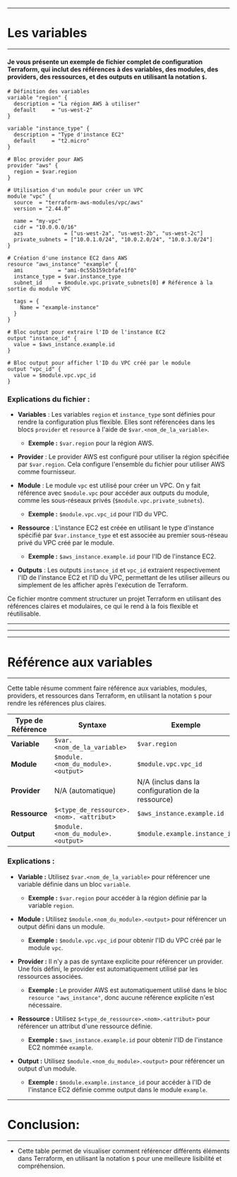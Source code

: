 ----
# Les variables 
----

#### Je vous présente un exemple de fichier complet de configuration Terraform, qui inclut des références à des variables, des modules, des providers, des ressources, et des outputs en utilisant la notation `$`.

```hcl
# Définition des variables
variable "region" {
  description = "La région AWS à utiliser"
  default     = "us-west-2"
}

variable "instance_type" {
  description = "Type d'instance EC2"
  default     = "t2.micro"
}

# Bloc provider pour AWS
provider "aws" {
  region = $var.region
}

# Utilisation d'un module pour créer un VPC
module "vpc" {
  source  = "terraform-aws-modules/vpc/aws"
  version = "2.44.0"

  name = "my-vpc"
  cidr = "10.0.0.0/16"
  azs             = ["us-west-2a", "us-west-2b", "us-west-2c"]
  private_subnets = ["10.0.1.0/24", "10.0.2.0/24", "10.0.3.0/24"]
}

# Création d'une instance EC2 dans AWS
resource "aws_instance" "example" {
  ami           = "ami-0c55b159cbfafe1f0"
  instance_type = $var.instance_type
  subnet_id     = $module.vpc.private_subnets[0] # Référence à la sortie du module VPC

  tags = {
    Name = "example-instance"
  }
}

# Bloc output pour extraire l'ID de l'instance EC2
output "instance_id" {
  value = $aws_instance.example.id
}

# Bloc output pour afficher l'ID du VPC créé par le module
output "vpc_id" {
  value = $module.vpc.vpc_id
}
```

### Explications du fichier :

- **Variables** : Les variables `region` et `instance_type` sont définies pour rendre la configuration plus flexible. Elles sont référencées dans les blocs `provider` et `resource` à l'aide de `$var.<nom_de_la_variable>`.
  - **Exemple :** `$var.region` pour la région AWS.

- **Provider** : Le provider AWS est configuré pour utiliser la région spécifiée par `$var.region`. Cela configure l'ensemble du fichier pour utiliser AWS comme fournisseur.

- **Module** : Le module `vpc` est utilisé pour créer un VPC. On y fait référence avec `$module.vpc` pour accéder aux outputs du module, comme les sous-réseaux privés (`$module.vpc.private_subnets`).
  - **Exemple :** `$module.vpc.vpc_id` pour l'ID du VPC.

- **Ressource** : L'instance EC2 est créée en utilisant le type d'instance spécifié par `$var.instance_type` et est associée au premier sous-réseau privé du VPC créé par le module.
  - **Exemple :** `$aws_instance.example.id` pour l'ID de l'instance EC2.

- **Outputs** : Les outputs `instance_id` et `vpc_id` extraient respectivement l'ID de l'instance EC2 et l'ID du VPC, permettant de les utiliser ailleurs ou simplement de les afficher après l'exécution de Terraform.

Ce fichier montre comment structurer un projet Terraform en utilisant des références claires et modulaires, ce qui le rend à la fois flexible et réutilisable.


----
----
----
# Référence aux variables
----


Cette table  résume comment faire référence aux variables, modules, providers, et ressources dans Terraform, en utilisant la notation `$` pour rendre les références plus claires.

| **Type de Référence**         | **Syntaxe**                               | **Exemple**                                         |
|-------------------------------|-------------------------------------------|-----------------------------------------------------|
| **Variable**                  | `$var.<nom_de_la_variable>`               | `$var.region`                                       |
| **Module**                    | `$module.<nom_du_module>.<output>`        | `$module.vpc.vpc_id`                                |
| **Provider**                  | N/A (automatique)                         | N/A (inclus dans la configuration de la ressource)  |
| **Ressource**                 | `$<type_de_ressource>.<nom>. <attribut>`  | `$aws_instance.example.id`                          |
| **Output**                    | `$module.<nom_du_module>.<output>`        | `$module.example.instance_id`                       |

### Explications :

- **Variable :** Utilisez `$var.<nom_de_la_variable>` pour référencer une variable définie dans un bloc `variable`.
  - **Exemple :** `$var.region` pour accéder à la région définie par la variable `region`.
  
- **Module :** Utilisez `$module.<nom_du_module>.<output>` pour référencer un output défini dans un module.
  - **Exemple :** `$module.vpc.vpc_id` pour obtenir l'ID du VPC créé par le module `vpc`.

- **Provider :** Il n'y a pas de syntaxe explicite pour référencer un provider. Une fois défini, le provider est automatiquement utilisé par les ressources associées.
  - **Exemple :** Le provider AWS est automatiquement utilisé dans le bloc `resource "aws_instance"`, donc aucune référence explicite n'est nécessaire.

- **Ressource :** Utilisez `$<type_de_ressource>.<nom>.<attribut>` pour référencer un attribut d'une ressource définie.
  - **Exemple :** `$aws_instance.example.id` pour obtenir l'ID de l'instance EC2 nommée `example`.

- **Output :** Utilisez `$module.<nom_du_module>.<output>` pour référencer un output d'un module.
  - **Exemple :** `$module.example.instance_id` pour accéder à l'ID de l'instance EC2 définie comme output dans le module `example`.

----
# Conclusion: 
----

- Cette table permet de visualiser  comment référencer différents éléments dans Terraform, en utilisant la notation `$` pour une meilleure lisibilité et compréhension.
